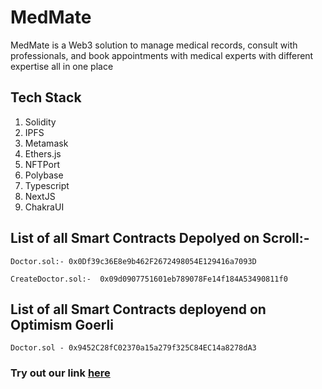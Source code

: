 # MedMate
MedMate is a Web3 solution to manage medical records, consult with professionals, and book appointments with medical experts with different expertise all in one place

## Tech Stack 
1. Solidity
2. IPFS
3. Metamask
4. Ethers.js
5. NFTPort
6. Polybase
7. Typescript
8. NextJS
9. ChakraUI

## List of all Smart Contracts Depolyed on Scroll:-

```
Doctor.sol:- 0x0Df39c36E8e9b462F2672498054E129416a7093D
```

```
CreateDoctor.sol:-  0x09d0907751601eb789078Fe14f184A53490811f0
```

## List of all Smart Contracts deployend on Optimism Goerli

```
Doctor.sol - 0x9452C28fC02370a15a279f325C84EC14a8278dA3
```

### Try out our link <a href="https://med-mate-iota.vercel.app/">here</a>

